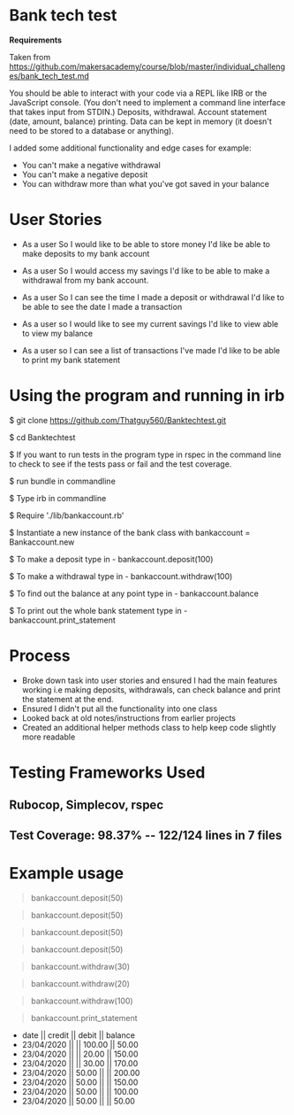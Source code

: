 # Bank tech test

**Requirements**

Taken from https://github.com/makersacademy/course/blob/master/individual_challenges/bank_tech_test.md

You should be able to interact with your code via a REPL like IRB or the JavaScript console. (You don't need to implement a command line interface that takes input from STDIN.)
Deposits, withdrawal.
Account statement (date, amount, balance) printing.
Data can be kept in memory (it doesn't need to be stored to a database or anything).

I added some additional functionality and edge cases for example:
- You can't make a negative withdrawal
- You can't make a negative deposit
- You can withdraw more than what you've got saved in your balance

# User Stories

- As a user
So I would like to be able to store money
I'd like be able to make deposits to my bank account

- As a user
So I would access my savings
I'd like to be able to make a withdrawal from my bank account.

- As a user
So I can see the time I made a deposit or withdrawal
I'd like to be able to see the date I made a transaction

- As a user
so I would like to see my current savings
I'd like to view able to view my balance

- As a user
  so I can see a list of transactions I've made
  I'd like to be able to print my bank statement

# Using the program and running in irb

$ git clone https://github.com/Thatguy560/Banktechtest.git

$ cd Banktechtest

$ If you want to run tests in the program type in rspec in the command line to check to see if the tests pass or fail and the test coverage.

$ run bundle in commandline

$ Type irb in commandline

$ Require './lib/bankaccount.rb'

$ Instantiate a new instance of the bank class with bankaccount = Bankaccount.new

$ To make a deposit type in - bankaccount.deposit(100)

$ To make a withdrawal type in - bankaccount.withdraw(100)

$ To find out the balance at any point type in - bankaccount.balance

$ To print out the whole bank statement type in - bankaccount.print_statement

# Process

- Broke down task into user stories and ensured I had the main features working i.e making deposits, withdrawals, can check balance and print the statement at the end.
- Ensured I didn't put all the functionality into one class
- Looked back at old notes/instructions from earlier projects
- Created an additional helper methods class to help keep code slightly more readable

# Testing Frameworks Used

  ## Rubocop, Simplecov, rspec

  ## Test Coverage:  98.37% -- 122/124 lines in 7 files

# Example usage

 > bankaccount.deposit(50)

 > bankaccount.deposit(50)

 > bankaccount.deposit(50)

 > bankaccount.deposit(50)

 > bankaccount.withdraw(30)

 > bankaccount.withdraw(20)

 > bankaccount.withdraw(100)

 > bankaccount.print_statement

- date || credit || debit || balance
- 23/04/2020 ||  || 100.00 || 50.00
- 23/04/2020 ||  || 20.00 || 150.00
- 23/04/2020 ||  || 30.00 || 170.00
- 23/04/2020 || 50.00 ||  || 200.00
- 23/04/2020 || 50.00 ||  || 150.00
- 23/04/2020 || 50.00 ||  || 100.00
- 23/04/2020 || 50.00 ||  || 50.00
